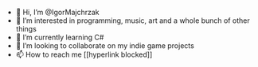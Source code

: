 - 👋 Hi, I’m @IgorMajchrzak
- 👀 I’m interested in programming, music, art and a whole bunch of other things
- 🌱 I’m currently learning C#
- 💞️ I’m looking to collaborate on my indie game projects
- 📫 How to reach me [[hyperlink blocked]]

<!---
IgorMajchrzak/IgorMajchrzak is a ✨ special ✨ repository because its `README.md` (this file) appears on your GitHub profile.
You can click the Preview link to take a look at your changes.
--->
